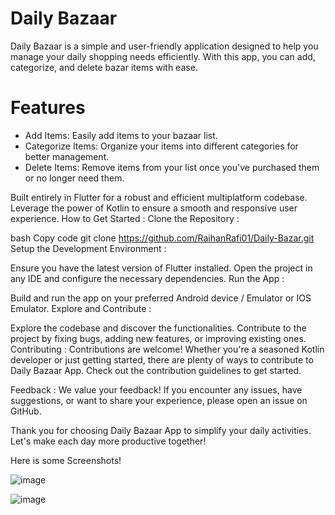 # Daily Bazaar

Daily Bazaar is a simple and user-friendly application designed to help you manage your daily shopping needs efficiently. With this app, you can add, categorize, and delete bazar items with ease.

# Features
- Add Items: Easily add items to your bazaar list. 
- Categorize Items: Organize your items into different categories for better management. 
- Delete Items: Remove items from your list once you've purchased them or no longer need them.

Built entirely in Flutter for a robust and efficient multiplatform codebase. Leverage the power of Kotlin to ensure a smooth and responsive user experience. How to Get Started : Clone the Repository :

bash Copy code git clone https://github.com/RaihanRafi01/Daily-Bazar.git Setup the Development Environment :

Ensure you have the latest version of Flutter installed. Open the project in any IDE and configure the necessary dependencies. Run the App :

Build and run the app on your preferred Android device / Emulator or  IOS Emulator. Explore and Contribute :

Explore the codebase and discover the functionalities. Contribute to the project by fixing bugs, adding new features, or improving existing ones. Contributing : Contributions are welcome! Whether you're a seasoned Kotlin developer or just getting started, there are plenty of ways to contribute to Daily Bazaar App. Check out the contribution guidelines to get started.

Feedback : We value your feedback! If you encounter any issues, have suggestions, or want to share your experience, please open an issue on GitHub.

Thank you for choosing Daily Bazaar App to simplify your daily activities. Let's make each day more productive together!

Here is some Screenshots!

![image](https://github.com/user-attachments/assets/e3b45162-43c3-4651-bc23-831015c44404)

![image](https://github.com/user-attachments/assets/e6379cd5-fe78-46d8-a469-c764841942cf)

